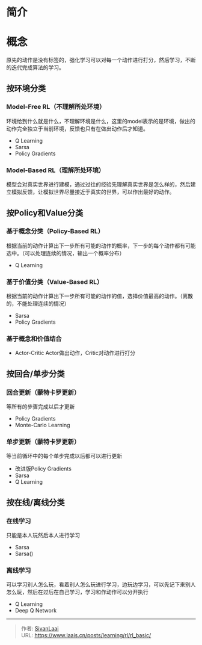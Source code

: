 # 简介

# 概念
原先的动作是没有标签的，强化学习可以对每一个动作进行打分，然后学习，不断的迭代完成算法的学习。
## 按环境分类
### Model-Free RL（不理解所处环境）
环境给到什么就是什么，不理解环境是什么，这里的model表示的是环境，做出的动作完全独立于当前环境，反馈也只有在做出动作后才知道。
- Q Learning
- Sarsa
- Policy Gradients
### Model-Based RL（理解所处环境）
模型会对真实世界进行建模，通过过往的经验先理解真实世界是怎么样的，然后建立模拟反馈，让模拟世界尽量接近于真实的世界，可以作出最好的动作。

## 按Policy和Value分类

### 基于概念分类（Policy-Based RL）
根据当前的动作计算出下一步所有可能的动作的概率，下一步的每个动作都有可能选中。（可以处理连续的情况，输出一个概率分布）
- Q Learning
### 基于价值分类（Value-Based RL）
根据当前的动作计算出下一步所有可能的动作的值，选择价值最高的动作。（离散的，不能处理连续的情况）
- Sarsa
- Policy Gradients
### 基于概念和价值结合
- Actor-Critic
Actor做出动作，Critic对动作进行打分

## 按回合/单步分类

### 回合更新（蒙特卡罗更新）
等所有的步骤完成以后才更新
- Policy Gradients
- Monte-Carlo Learning
### 单步更新（蒙特卡罗更新）
等当前循环中的每个单步完成以后都可以进行更新
- 改进版Policy Gradients
- Sarsa
- Q Learning

## 按在线/离线分类
### 在线学习
只能是本人玩然后本人进行学习
- Sarsa
- Sarsa()
### 离线学习
可以学习别人怎么玩，看着别人怎么玩进行学习，边玩边学习，可以先记下来别人怎么玩，然后在过后在自己学习，学习和作动作可以分开执行
- Q Learning
- Deep Q Network


---

> 作者: [SivanLaai](https://www.laais.cn)  
> URL: https://www.laais.cn/posts/learning/rl/rl_basic/  

